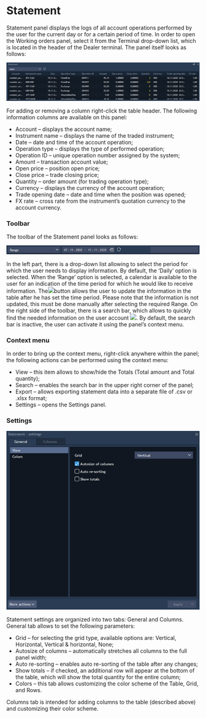 # Statement

Statement panel displays the logs of all account operations performed by the user for the current day or for a certain period of time. In order to open the Working orders panel, select it from the Terminal drop-down list, which is located in the header of the Dealer terminal. The panel itself looks as follows:

![](../../../.gitbook/assets/screenshot_1%20%283%29.jpg)

For adding or removing a column right-click the table header. The following information columns are available on this panel:

* Account – displays the account name;
* Instrument name – displays the name of the traded instrument;
* Date – date and time of the account operation;
* Operation type – displays the type of performed operation;
* Operation ID – unique operation number assigned by the system;
* Amount – transaction account value;
* Open price – position open price;
* Close price – trade closing price;
* Quantity – order amount \(for trading operation type\);
* Currency – displays the currency of the account operation;
* Trade opening date – date and time when the position was opened;
* FX rate – cross rate from the instrument’s quotation currency to the account currency.

### Toolbar

The toolbar of the Statement panel looks as follows:

![](../../../.gitbook/assets/screenshot_6%20%281%29.jpg)

In the left part, there is a drop-down list allowing to select the period for which the user needs to display information. By default, the ‘Daily’ option is selected. When the ‘Range’ option is selected, a calendar is available to the user for an indication of the time period for which he would like to receive information. The![](https://lh6.googleusercontent.com/csBpwEyiPxXrL-9cvp6Eqq0XiJAYuMfPUB6Ror0XLcz6vew5bJ68IWTJWuS05n2f4mg6T7vGiY9Dbm27rm8yncPevUjZC9hylLEcmlbOHptHKYn8-4wJiHt7E3fJRlm5H_dEFyOI)button allows the user to update the information in the table after he has set the time period. Please note that the information is not updated, this must be done manually after selecting the required Range. On the right side of the toolbar, there is a search bar, which allows to quickly find the needed information on the user account ![](https://lh4.googleusercontent.com/zXNkuGwawnFuyOhVSCdGX5-iCRGjuQ1iDnYudC4P65oyCWonC7_bzVdgQnMXI7ZeSrOghPfLSo-K0qjuJPHf1OUvNQdYLb-I51j_WUJty4rPAFdxPl0XR4Zw1GHcBk10Ixx3S163). By default, the search bar is inactive, the user can activate it using the panel’s context menu.

### Context menu

In order to bring up the context menu, right-click anywhere within the panel; the following actions can be performed using the context menu:

* View – this item allows to show/hide the Totals \(Total amount and Total quantity\);
* Search – enables the search bar in the upper right corner of the panel;
* Export – allows exporting statement data into a separate file of .csv or .xlsx format;
* Settings – opens the Settings panel.

### Settings

![](../../../.gitbook/assets/screenshot_5%20%281%29.jpg)

Statement settings are organized into two tabs: General and Columns. General tab allows to set the following parameters:

* Grid – for selecting the grid type, available options are: Vertical, Horizontal, Vertical & horizontal, None;
* Autosize of columns – automatically stretches all columns to the full panel width;
* Auto re-sorting – enables auto re-sorting of the table after any changes;
* Show totals – if checked, an additional row will appear at the bottom of the table, which will show the total quantity for the entire column;
* Colors – this tab allows customizing the color scheme of the Table, Grid, and Rows.

Columns tab is intended for adding columns to the table \(described above\) and customizing their color scheme.  


